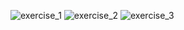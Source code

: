![exercise_1](https://github.com/nyckolas-work/hexlet.io/blob/master/18_oop/exercises_jpg/1.jpg)
![exercise_2](https://github.com/nyckolas-work/hexlet.io/blob/master/18_oop/exercises_jpg/2.jpg)
![exercise_3](https://github.com/nyckolas-work/hexlet.io/blob/master/18_oop/exercises_jpg/3.jpg)